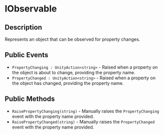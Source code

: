 # IObservable

## Description

Represents an object that can be observed for property changes.

## Public Events

- `PropertyChanging : UnityAction<string>` - Raised when a property on the object is about to change, providing the property name.
- `PropertyChanged : UnityAction<string>` - Raised when a property on the object has changed, providing the property name.

## Public Methods

- `RaisePropertyChanging(string)` - Manually raises the `PropertyChanging` event with the property name provided.
- `RaisePropertyChanged(string)` - Manually raises the `PropertyChanged` event with the property name provided.
